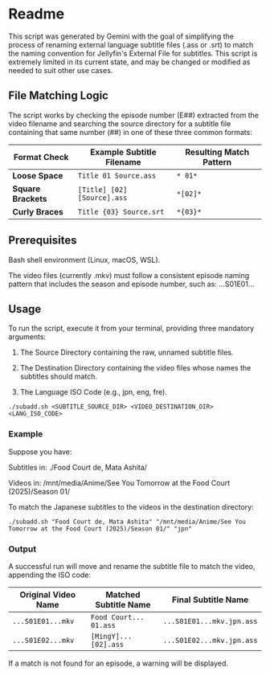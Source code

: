 # Readme

This script was generated by Gemini with the goal of simplifying the process of renaming external language subtitle files (.ass or .srt) to match the naming convention for Jellyfin's External File for subtitles. This script is extremely limited in its current state, and may be changed or modified as needed to suit other use cases.

## File Matching Logic

The script works by checking the episode number (E##) extracted from the video filename and searching the source directory for a subtitle file containing that same number (##) in one of these three common formats:

| Format Check        | Example Subtitle Filename  | Resulting Match Pattern |
| ------------------- | -------------------------- | ----------------------- |
| **Loose Space**     | `Title 01 Source.ass`      | `* 01*`                 |
| **Square Brackets** | `[Title] [02][Source].ass` | `*[02]*`                |
| **Curly Braces**    | `Title {03} Source.srt`    | `*{03}*`                |

## Prerequisites

Bash shell environment (Linux, macOS, WSL).

The video files (currently .mkv) must follow a consistent episode naming pattern that includes the season and episode number, such as: ...S01E01...

## Usage

To run the script, execute it from your terminal, providing three mandatory arguments:

1. The Source Directory containing the raw, unnamed subtitle files.

2. The Destination Directory containing the video files whose names the subtitles should match.

3. The Language ISO Code (e.g., jpn, eng, fre).

```console
./subadd.sh <SUBTITLE_SOURCE_DIR> <VIDEO_DESTINATION_DIR> <LANG_ISO_CODE>
```

### Example

Suppose you have:

Subtitles in: ./Food Court de, Mata Ashita/

Videos in: /mnt/media/Anime/See You Tomorrow at the Food Court (2025)/Season 01/

To match the Japanese subtitles to the videos in the destination directory:

```console
./subadd.sh "Food Court de, Mata Ashita" "/mnt/media/Anime/See You Tomorrow at the Food Court (2025)/Season 01/" "jpn"
```

### Output

A successful run will move and rename the subtitle file to match the video, appending the ISO code:

| Original Video Name | Matched Subtitle Name  | Final Subtitle Name       |
| ------------------- | ---------------------- | ------------------------- |
| `...S01E01...mkv`   | `Food Court... 01.ass` | `...S01E01...mkv.jpn.ass` |
| `...S01E02...mkv`   | `[MingY]...[02].ass`   | `...S01E02...mkv.jpn.ass` |

If a match is not found for an episode, a warning will be displayed.
